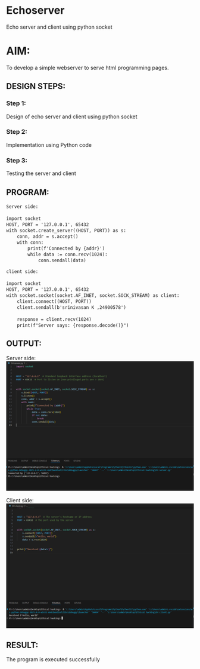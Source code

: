 # Echoserver
Echo server and client using python socket

# AIM:

To develop a simple webserver to serve html programming pages.

## DESIGN STEPS:

### Step 1:

Design of echo server and client using python socket

### Step 2:

Implementation using Python code

### Step 3:

Testing the server and client 

## PROGRAM:
```
Server side:

import socket
HOST, PORT = '127.0.0.1', 65432
with socket.create_server((HOST, PORT)) as s:
    conn, addr = s.accept()
    with conn:
        print(f'Connected by {addr}')
        while data := conn.recv(1024):
            conn.sendall(data)
```
```
client side:

import socket
HOST, PORT = '127.0.0.1', 65432
with socket.socket(socket.AF_INET, socket.SOCK_STREAM) as client:
    client.connect((HOST, PORT))
    client.sendall(b'srinivasan K ,24900578')

    response = client.recv(1024)
    print(f"Server says: {response.decode()}")
```
## OUTPUT:
Server side:
![alt text](<Screenshot 2025-03-08 140057.png>)

Client side:
![alt text](<Screenshot 2025-03-08 140134.png>)

## RESULT:
The program is executed successfully
